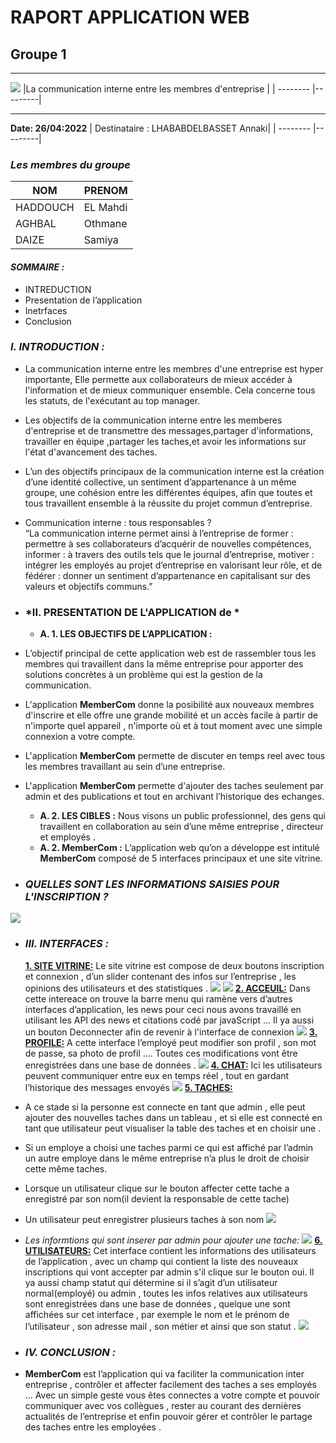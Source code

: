 # RAPORT APPLICATION WEB

## **Groupe 1**
---
![](./imagesProjet/logo_login_sinup.svg)
|La communication interne entre les membres d'entreprise    |
| -------- |---------|
___
**Date: 26/04:2022** 
| Destinataire : LHABABDELBASSET Annaki|
| -------- |---------|
### *Les membres du groupe*
| NOM      | PRENOM  |
| -------- |---------|
| HADDOUCH | EL Mahdi|
| AGHBAL   | Othmane |
| DAIZE    |  Samiya |

#### *SOMMAIRE :*
* INTREDUCTION
* Presentation de l’application
* Inetrfaces
* Conclusion

### *I. INTRODUCTION :*
* La communication interne entre les membres d'une entreprise est hyper importante, Elle permette aux collaborateurs de mieux accéder à l'information et de mieux communiquer ensemble. Cela concerne tous les statuts, de l'exécutant au top manager.

* Les objectifs de la communication interne entre les memberes d'entreprise et de transmettre des messages,partager d'informations, travailler en équipe ,partager les taches,et avoir les informations sur l'état d'avancement des taches.
 
* L’un des objectifs principaux de la communication interne est la création d’une identité collective, un sentiment d’appartenance à un même groupe, une cohésion entre les différentes équipes, afin que toutes et tous travaillent ensemble à la réussite du projet commun d’entreprise. 
*  Communication interne : tous responsables ?  
“La communication interne permet ainsi à l’entreprise de former : permettre à ses collaborateurs d’acquérir de nouvelles compétences, informer : à travers des outils tels que le journal d’entreprise, motiver : intégrer les employés au projet d’entreprise en valorisant leur rôle, et de fédérer : donner un sentiment d’appartenance en capitalisant sur des valeurs et objectifs communs.”

* ### *II.	PRESENTATION DE L'APPLICATION de *
    * **A.	1. LES OBJECTIFS DE L’APPLICATION :**
*  L’objectif principal de cette application web est de rassembler tous les membres qui travaillent dans la même entreprise pour apporter des solutions concrètes à un  problème qui est la gestion de la communication.
*   L'application **MemberCom**  donne la posibilité aux nouveaux membres d'inscrire et elle offre une grande mobilité et un accès facile à partir de n'importe quel appareil , n'importe où et à tout moment avec une simple connexion a votre compte.
*   L'application **MemberCom** permette de discuter en temps reel avec tous les membres travaillant au sein d’une entreprise.
*   L'application **MemberCom** permette d'ajouter des taches seulement par admin et des publications et tout en archivant l’historique des echanges.
    * **A. 2. LES CIBLES :**
 Nous visons un public professionnel, des gens qui travaillent en collaboration au sein d’une même entreprise , directeur et employés .
    * **A. 2. MemberCom :**
L’application web qu’on a développe est intitulé **MemberCom** composé de 5 interfaces principaux et une site vitrine.
* ### *QUELLES SONT LES INFORMATIONS SAISIES POUR L'INSCRIPTION ?*
![](./imagesProjet/inscrire.png)

* ### *III.	INTERFACES :*
     **[ 1. SITE VITRINE:]( ./index.php)** 
Le site vitrine est compose de deux boutons inscription et connexion , d’un slider contenant des infos sur l’entreprise , les opinions des utilisateurs et des statistiques .
![](./imagesProjet/vitrine1.png)
![](./imagesProjet/vitrine2.png)
    **[ 2. ACCEUIL:]( ./Acceuil.php)** 
Dans cette intereace on trouve la barre menu qui ramène vers d’autres interfaces d’application, les news pour ceci nous avons travaillé en utilisant les API des news et citations codé par javaScript …
Il ya aussi un bouton Deconnecter afin de revenir à l'interface de connexion 
![](./imagesProjet/acceuil.png)
    **[ 3. PROFILE:]( Profile.php)**
A  cette interface l’employé peut modifier son profil , son mot de passe, sa photo de profil …. Toutes ces modifications vont être enregistrées dans une base de données  . 
![](./imagesProjet/profile.png)
    **[ 4. CHAT:]( ./chat.php)**
 Ici les utilisateurs peuvent communiquer entre eux en temps réel  , tout en gardant l’historique des messages envoyés
 ![](./imagesProjet/chat.png) 
    **[ 5. TACHES:]( ./Taches.php)**
* A ce stade si la personne est connecte en tant que admin , elle peut ajouter des nouvelles taches dans un tableau , et si elle est connecté en tant que utilisateur peut visualiser la table des taches et en choisir une . 
* Si un employe a choisi une taches parmi ce qui est affiché par l’admin un autre employe dans le même entreprise n’a plus le droit de choisir cette même taches.
* Lorsque un utilisateur clique sur le bouton affecter cette tache a enregistré par son nom(il devient la responsable de cette tache)
* Un utilisateur peut enregistrer plusieurs taches à son nom 
![](./imagesProjet/les_taches.png)
* *Les informtions qui sont  inserer par admin pour ajouter une tache:*
![](./imagesProjet/Ajoute_tach.png)
**[ 6. UTILISATEURS:]( ./Utilisateurs.php)**
Cet interface contient les informations des utilisateurs de l’application ,
avec un champ qui contient la liste des nouveaux inscriptions qui vont accepter par admin s'il clique sur le bouton oui. Il ya aussi champ statut qui détermine si il s’agit d’un utilisateur normal(employé) ou admin , toutes les infos relatives aux utilisateurs sont enregistrées dans une base de données , quelque une sont affichées sur cet interface , par exemple le nom et le prénom de l’utilisateur , son adresse mail , son métier et ainsi que son statut .
![](./imagesProjet/utilisateures1.png)

* ### *IV. CONCLUSION :*
*  **MemberCom** est l’application qui va faciliter la communication inter entreprise , contrôler et affecter facilement des taches a ses employés … Avec un simple geste vous êtes connectes a votre compte et pouvoir communiquer avec vos collègues , rester au courant des dernières actualités de l’entreprise et enfin pouvoir gérer et contrôler le partage des taches entre les employées .














